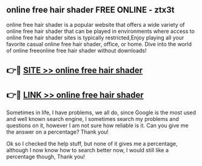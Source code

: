 ## online free hair shader FREE ONLINE - ztx3t

online free hair shader is a popular website that offers a wide variety of online free hair shader that can be played in environments where access to online free hair shader sites is typically restricted,Enjoy playing all your favorite casual online free hair shader, office, or home. Dive into the world of online freeonline free hair shader without downloads!

## 👉🔴 [SITE >> online free hair shader](http://news.freeplayer.one?title=online_free_hair_shader&ref=FRRE)

## 👉🔴 [LINK >> online free hair shader](http://news.freeplayer.one?title=online_free_hair_shader&ref=FREE)

Sometimes in life, I have problems, we all do, since Google is the most used and well known search engine, I sometimes search my problems and questions on it, however I am not sure how reliable is it. Can you give me the answer on a percentage? Thank you!

Ok so I checked the help stuff, but none of it gives me a percentage, although I now know how to search better now, I would still like a percentage though, Thank you!